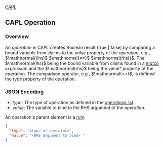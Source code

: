 [CAPL](../capl.md)

## CAPL Operation

### Overview

An *operation* in CAPL creates Boolean result (true | false) by comparing a bound variable from claims to the *value* property of the *operation*, e.g., $\mathnormal{(lhs}$ $\mathnormal{==}$ $\mathnormal{rhs)}$.  The $\mathnormal{lhs}$ being the bound variable from claims found in a *[match](./match.md) expression* and the $\mathnormal{rhs}$ being the value* property of the *operation*. The comparison operator, e.g., $\mathnormal{==}$, is defined the *type* property of the operation.

### JSON Encoding

- *type*: The type of operation as defined in the [operations list](./operationslist.md).
- *value*: The variable to bind to the RHS argument of the *operation*.

An operation's parent element is a *[rule](./rule.md)*.

```json
{
  "type": "<type of operator>",
  "value": "<RHS argument to bind> "
}
```
